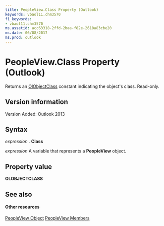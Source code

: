 ```yaml
---
title: PeopleView.Class Property (Outlook)
keywords: vbaol11.chm3570
f1_keywords:
- vbaol11.chm3570
ms.assetid: acc63318-2ffd-2baa-f82e-2618a83cbe20
ms.date: 06/08/2017
ms.prod: outlook
---
```



# PeopleView.Class Property (Outlook)
Returns an [OlObjectClass](Outlook.OlObjectClass.md) constant indicating the object's class. Read-only.

## Version information

Version Added: Outlook 2013 


## Syntax

 _expression_ . **Class**

 _expression_ A variable that represents a **PeopleView** object.


## Property value

 **OLOBJECTCLASS**


## See also


#### Other resources


[PeopleView Object](Outlook.peopleview.md)
[PeopleView Members](http://msdn.microsoft.com/library/87b0295a-ab7d-28dd-cdf8-7e4331c3b802%28Office.15%29.aspx)

